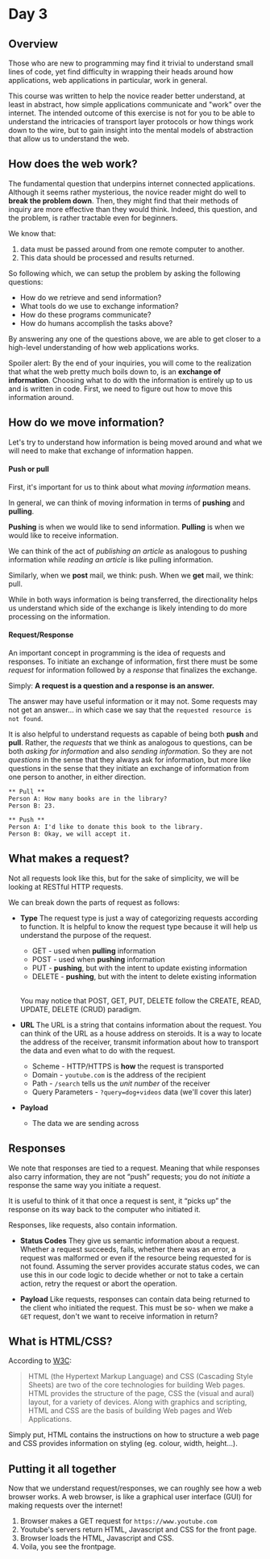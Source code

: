 # Day 3

## Overview

Those who are new to programming may find it trivial to understand small lines of code, yet find difficulty in wrapping their heads around how applications, web applications in particular, work in general.

This course was written to help the novice reader better understand, at least in abstract, how simple applications communicate and "work" over the internet. The intended outcome of this exercise is not for you to be able to understand the intricacies of transport layer protocols or how things work down to the wire, but to gain insight into the mental models of abstraction that allow us to understand the web.

## How does the web work?

The fundamental question that underpins internet connected applications. Although it seems rather mysterious, the novice reader might do well to **break the problem down**. Then, they might find that their methods of inquiry are more effective than they would think. Indeed, this question, and the problem, is rather tractable even for beginners.

We know that:

1. data must be passed around from one remote computer to another.
2. This data should be processed and results returned.

So following which, we can setup the problem by asking the following questions:

- How do we retrieve and send information?
- What tools do we use to exchange information?
- How do these programs communicate?
- How do humans accomplish the tasks above?

By answering any one of the questions above, we are able to get closer to a high-level understanding of how web applications works.

Spoiler alert: By the end of your inquiries, you will come to the realization that what the web pretty much boils down to, is an **exchange of information**. Choosing what to do with the information is entirely up to us and is written in code. First, we need to figure out how to move this information around.

## How do we move information?

Let's try to understand how information is being moved around and what we will need to make that exchange of information happen.

#### Push or pull

First, it's important for us to think about what _moving information_ means.

In general, we can think of moving information in terms of **pushing** and **pulling**.

**Pushing** is when we would like to send information.
**Pulling** is when we would like to receive information.

We can think of the act of _publishing an article_ as analogous to pushing information while _reading an article_ is like pulling information.

Similarly, when we **post** mail, we think: push. When we **get** mail, we think: pull.

While in both ways information is being transferred, the directionality helps us understand which side of the exchange is likely intending to do more processing on the information.

#### Request/Response

An important concept in programming is the idea of requests and responses. To initiate an exchange of information, first there must be some _request_ for information followed by a _response_ that finalizes the exchange.

Simply: **A request is a question and a response is an answer.**

The answer may have useful information or it may not. Some requests may not get an answer… in which case we say that the `requested resource is not found`.

It is also helpful to understand requests as capable of being both **push** and **pull**. Rather, the _requests_ that we think as analogous to questions, can be both _asking for information_ and also _sending information_. So they are not _questions_ in the sense that they always ask for information, but more like questions in the sense that they initiate an exchange of information from one person to another, in either direction.

```
** Pull **
Person A: How many books are in the library?
Person B: 23.
```

```
** Push **
Person A: I'd like to donate this book to the library.
Person B: Okay, we will accept it.
```

## What makes a request?

Not all requests look like this, but for the sake of simplicity, we will be looking at RESTful HTTP requests.

We can break down the parts of request as follows:

- **Type**
  The request type is just a way of categorizing requests according to function. It is helpful to know the request type because it will help us understand the purpose of the request.

  - GET - used when **pulling** information
  - POST - used when **pushing** information
  - PUT - **pushing**, but with the intent to update existing information
  - DELETE - **pushing**, but with the intent to delete existing information

  \
  You may notice that POST, GET, PUT, DELETE follow the CREATE, READ, UPDATE, DELETE (CRUD) paradigm.

- **URL**
  The URL is a string that contains information about the request. You can think of the URL as a house address on steroids. It is a way to locate the address of the receiver, transmit information about how to transport the data and even what to do with the request.

  - Scheme - HTTP/HTTPS is **how** the request is transported
  - Domain - `youtube.com` is the address of the recipient
  - Path - `/search` tells us the _unit number_ of the receiver
  - Query Parameters - `?query=dog+videos` data (we'll cover this later)

- **Payload**
  - The data we are sending across

## Responses

We note that responses are tied to a request. Meaning that while responses also carry information, they are not “push” requests; you do not _initiate_ a response the same way you initiate a request.

It is useful to think of it that once a request is sent, it “picks up” the response on its way back to the computer who initiated it.

Responses, like requests, also contain information.

- **Status Codes**
  They give us semantic information about a request. Whether a request succeeds, fails, whether there was an error, a request was malformed or even if the resource being requested for is not found. Assuming the server provides accurate status codes, we can use this in our code logic to decide whether or not to take a certain action, retry the request or abort the operation.

- **Payload**
  Like requests, responses can contain data being returned to the client who initiated the request. This must be so- when we make a `GET` request, don't we want to receive information in return?

## What is HTML/CSS?

According to [W3C](https://www.w3.org/standards/webdesign/htmlcss.html):

> HTML (the Hypertext Markup Language) and CSS (Cascading Style Sheets) are two of the core technologies for building Web pages. HTML provides the structure of the page, CSS the (visual and aural) layout, for a variety of devices. Along with graphics and scripting, HTML and CSS are the basis of building Web pages and Web Applications.

Simply put, HTML contains the instructions on how to structure a web page and CSS provides information on styling (eg. colour, width, height...).

## Putting it all together

Now that we understand request/responses, we can roughly see how a web browser works. A web browser, is like a graphical user interface (GUI) for making requests over the internet!

1. Browser makes a GET request for `https://www.youtube.com`
2. Youtube's servers return HTML, Javascript and CSS for the front page.
3. Browser loads the HTML, Javascript and CSS.
4. Voila, you see the frontpage.
